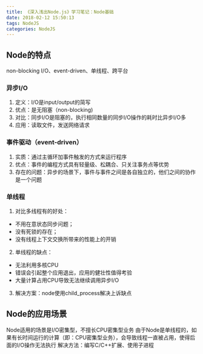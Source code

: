 ```yaml
---
title: 《深入浅出Node.js》学习笔记：Node基础
date: 2018-02-12 15:50:13
tags: NodeJS
categories: NodeJS
---
```


## Node的特点
non-blocking I/O、event-driven、单线程、跨平台

### 异步I/O
1. 定义：I/O是input/output的简写
2. 优点：是无阻塞（non-blocking)
3. 对比：同步I/O是阻塞的，执行相同数量的同步I/O操作的耗时比异步I/O多
4. 应用：读取文件，发送网络请求

### 事件驱动（event-driven）
1. 实质：通过主循环加事件触发的方式来运行程序
2. 优点：事件的编程方式具有轻量级、松耦合、只关注事务点等优势
3. 存在的问题：异步的场景下，事件与事件之间是各自独立的，他们之间的协作是一个问题

### 单线程
1. 对比多线程有的好处：
  * 不用在意状态同步问题；
  * 没有死锁的存在；
  * 没有线程上下文交换所带来的性能上的开销
2. 单线程的缺点：
  * 无法利用多核CPU
  * 错误会引起整个应用退出，应用的健壮性值得考验
  * 大量计算占用CPU导致无法继续调用异步I/O
3. 解决方案：node使用child_process解决上诉缺点


## Node的应用场景
Node适用的场景是I/O密集型，不擅长CPU密集型业务
由于Node是单线程的，如果有长时间运行的计算（即：CPU密集型业务），会导致线程一直被占用，使得后面的I/O操作无法执行
解决方法：编写C/C++扩展、使用子进程
